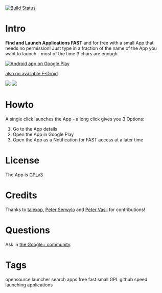 [![Build Status](https://ligi.ci.cloudbees.com/job/FAST%20Build/badge/icon)](https://ligi.ci.cloudbees.com/job/FAST%20Build/)

Intro
=====

**Find and Launch Applications FAST** and for free with a small App that needs no permission!
Just type in a fraction of the name of the App you want to launch - most of the time 3 chars are enough.

[![Android app on Google Play](https://developer.android.com/images/brand/en_app_rgb_wo_60.png)](https://play.google.com/store/apps/details?id=org.ligi.fast)

<a href="https://f-droid.org/repository/browse/?fdfilter=fast&fdid=org.ligi.fast">also on available F-Droid</a>

<img src="https://raw.github.com/ligi/FAST/master/promo/512x512.png"/>
<img src="https://raw.github.com/ligi/FAST/master/promo/qr_googleplay.png"/>

Howto
=====

A single click launches the App - a long click gives you 3 Options:
 1. Go to the App details
 2. Open the App in Google Play
 3. Open the App as a Notification for FAST access at a later time


License
=======

The App is <a href="http://gplv3.fsf.org/">GPLv3</a>

Credits
=======

Thanks to  <a href="https://github.com/talexop">talexop</a>, <a href="https://github.com/pserwylo">Peter Serwylo</a> and <a href="http://www.petervasil.net">Peter Vasil</a> for contributions!

Questions
=========

Ask in <a href="https://plus.google.com/communities/112187848303586328902">the Google+ community</a>.

Tags
====

opensource launcher search apps free fast small GPL github speed launching applications
